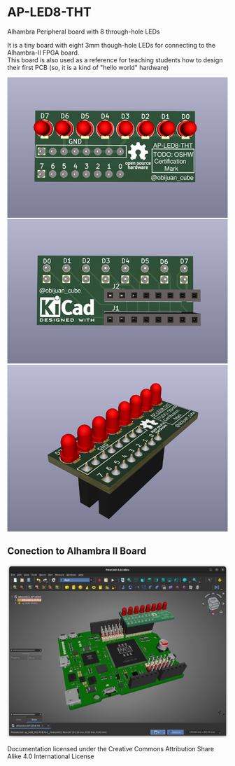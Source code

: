 # AP-LED8-THT
Alhambra Peripheral board with 8 through-hole LEDs

It is a tiny board with eight 3mm though-hole LEDs for connecting to the Alhambra-II FPGA board.  
This board is also used as a reference for teaching students how to design their first PCB (so, it is a kind of "hello world" hardware)

![Top view](DOC/images/ap-led8-tht-3D-top.png)  
![Bottom view](DOC/images/ap-led8-tht-3D-bott.png)  
![Perspective View](DOC/images/ap-led8-tht-3D-perspective.png)  

## Conection to Alhambra II Board

![Alhambra-II+AP-LED8-THT](DOC/images/ap-led8-tht-Alhambra-II-3D.png)

Documentation licensed under the Creative Commons Attribution Share Alike 4.0 International License
